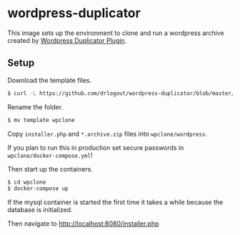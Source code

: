 # wordpress-duplicator

This image sets up the environment to clone and run a wordpress archive created by [Wordpress Duplicator Plugin](https://de.wordpress.org/plugins/duplicator).

## Setup

Download the template files.

```bash
$ curl -L https://github.com/drlogout/wordpress-duplicator/blob/master/template.tar.gz\?raw\=true | tar xz
```

Rename the folder.

```bash
$ mv template wpclone
```

Copy `installer.php` and `*.archive.zip` files into `wpclone/wordpress`.

If you plan to run this in production set secure passwords in `wpclone/docker-compose.yml`!

Then start up the containers.

```bash
$ cd wpclone
$ docker-compose up
```

If the mysql container is started the first time it takes a while because the database is initialized.

Then navigate to [http://localhost:8080/installer.php](http://localhost:8080/installer.php)
